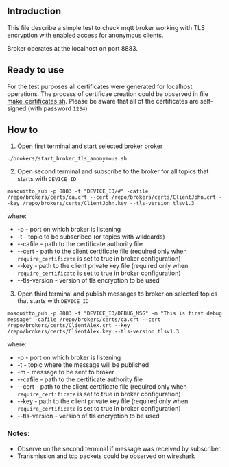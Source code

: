 ## Introduction
This file describe a simple test to check mqtt broker working with TLS encryption with enabled access for anonymous clients.

Broker operates at the localhost on port 8883.

## Ready to use
For the test purposes all certificates were generated for localhost operations.
The process of certificae creation could be observed in file [make_certificates.sh](../make_certificates.sh).
Please be aware that all of the certificates are self-signed (with password `1234`)

## How to

1. Open first terminal and start selected broker broker

```
./brokers/start_broker_tls_anonymous.sh

```

2. Open second terminal and subscribe to the broker for all topics that starts with `DEVICE_ID`

```
mosquitto_sub -p 8883 -t "DEVICE_ID/#" -cafile /repo/brokers/certs/ca.crt --cert /repo/brokers/certs/ClientJohn.crt --key /repo/brokers/certs/ClientJohn.key --tls-version tlsv1.3
```
where:
- -p - port on which broker is listening
- -t - topic to be subscribed (or topics with wildcards)
- --cafile - path to the certificate authority file
- --cert - path to the client certificate file (required only when `require_certificate` is set to true in broker configuration)
- --key - path to the client private key file (required only when `require_certificate` is set to true in broker configuration)
- --tls-version - version of tls encryption to be used

3. Open third terminal and publish messages to broker on selected topics that starts with `DEVICE_ID`

```
mosquitto_pub -p 8883 -t "DEVICE_ID/DEBUG_MSG" -m "This is first debug message" -cafile /repo/brokers/certs/ca.crt --cert /repo/brokers/certs/ClientAlex.crt --key /repo/brokers/certs/ClientAlex.key --tls-version tlsv1.3
```

where:
- -p - port on which broker is listening
- -t - topic where the message will be published
- -m - message to be sent to broker
- --cafile - path to the certificate authority file
- --cert - path to the client certificate file (required only when `require_certificate` is set to true in broker configuration)
- --key - path to the client private key file (required only when `require_certificate` is set to true in broker configuration)
- --tls-version - version of tls encryption to be used


### Notes:
- Observe on the second terminal if message was received by subscriber.
- Transmission and tcp packets could be observed on wireshark
